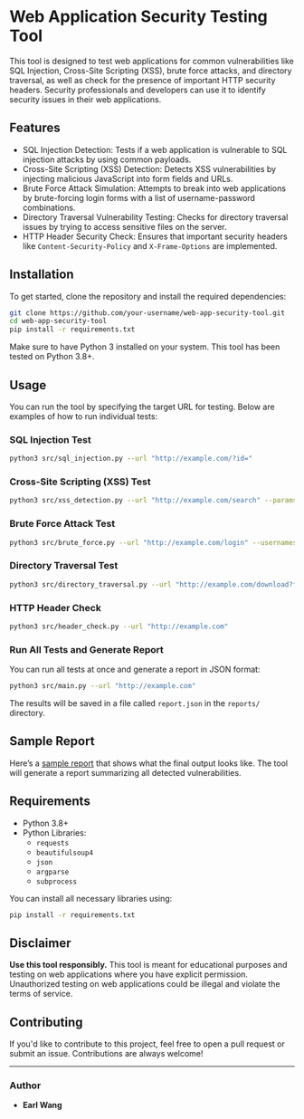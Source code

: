 # Web Application Security Testing Tool

This tool is designed to test web applications for common vulnerabilities like SQL Injection, Cross-Site Scripting (XSS), brute force attacks, and directory traversal, as well as check for the presence of important HTTP security headers. Security professionals and developers can use it to identify security issues in their web applications.

## Features

- SQL Injection Detection: Tests if a web application is vulnerable to SQL injection attacks by using common payloads.
- Cross-Site Scripting (XSS) Detection: Detects XSS vulnerabilities by injecting malicious JavaScript into form fields and URLs.
- Brute Force Attack Simulation: Attempts to break into web applications by brute-forcing login forms with a list of username-password combinations.
- Directory Traversal Vulnerability Testing: Checks for directory traversal issues by trying to access sensitive files on the server.
- HTTP Header Security Check: Ensures that important security headers like `Content-Security-Policy` and `X-Frame-Options` are implemented.

## Installation

To get started, clone the repository and install the required dependencies:

```bash
git clone https://github.com/your-username/web-app-security-tool.git
cd web-app-security-tool
pip install -r requirements.txt
```

Make sure to have Python 3 installed on your system. This tool has been tested on Python 3.8+.

## Usage

You can run the tool by specifying the target URL for testing. Below are examples of how to run individual tests:

### SQL Injection Test

```bash
python3 src/sql_injection.py --url "http://example.com/?id="
```

### Cross-Site Scripting (XSS) Test

```bash
python3 src/xss_detection.py --url "http://example.com/search" --params '{"input": "query"}'
```

### Brute Force Attack Test

```bash
python3 src/brute_force.py --url "http://example.com/login" --usernames "usernames.txt" --passwords "passwords.txt"
```

### Directory Traversal Test

```bash
python3 src/directory_traversal.py --url "http://example.com/download?file="
```

### HTTP Header Check

```bash
python3 src/header_check.py --url "http://example.com"
```

### Run All Tests and Generate Report

You can run all tests at once and generate a report in JSON format:

```bash
python3 src/main.py --url "http://example.com"
```

The results will be saved in a file called `report.json` in the `reports/` directory.

## Sample Report

Here’s a [sample report](./reports/sample_report.json) that shows what the final output looks like. The tool will generate a report summarizing all detected vulnerabilities.

## Requirements

- Python 3.8+
- Python Libraries:
  - `requests`
  - `beautifulsoup4`
  - `json`
  - `argparse`
  - `subprocess`

You can install all necessary libraries using:

```bash
pip install -r requirements.txt
```

## Disclaimer

**Use this tool responsibly.** This tool is meant for educational purposes and testing on web applications where you have explicit permission. Unauthorized testing on web applications could be illegal and violate the terms of service.

## Contributing

If you'd like to contribute to this project, feel free to open a pull request or submit an issue. Contributions are always welcome!

---

### Author

- **Earl Wang**

